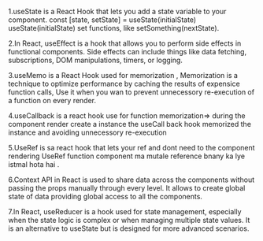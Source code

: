 
1.useState is a React Hook that lets you add a state variable to your component. const [state, setState] = useState(initialState) useState(initialState) set functions, like setSomething(nextState).

2.In React, useEffect is a hook that allows you to perform side effects in functional components. Side effects can include things like data fetching, subscriptions, DOM manipulations, timers, or logging.

3.useMemo is a React Hook used for memorization ,
Memorization is a technique to optimize performance by caching the results of expensice function calls,
Use it when you wan to prevent unnecessory re-execution of a function on every render.

4.useCallback is a react hook use for function memorization=> during the component render create a instance the useCall back hook memorized the instance and avoiding unnecessory re-execution

5.UseRef is sa react hook that lets your ref and dont need to the component rendering 
UseRef function component ma mutale reference bnany ka lye istmal hota hai .

6.Context API in React is used to share data across the components without passing the props manually through every level. It allows to create global state of data providing global access to all the components.

7.In React, useReducer is a hook used for state management, especially when the state logic is complex or when managing multiple state values. It is an alternative to useState but is designed for more advanced scenarios.